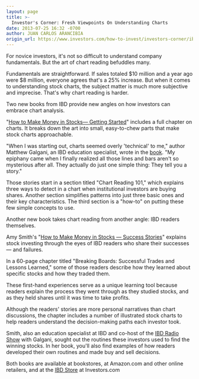 ```yaml
---
layout: page
title: >-
  Investor's Corner: Fresh Viewpoints On Understanding Charts
date: 2013-07-25 16:32 -0700
author: JUAN CARLOS ARANCIBIA
origin_url: https://www.investors.com/how-to-invest/investors-corner/ibd-books-on-studying-charts/
---
```


For novice investors, it's not so difficult to understand company fundamentals. But the art of chart reading befuddles many.

Fundamentals are straightforward. If sales totaled \$10 million and a year ago were \$8 million, everyone agrees that's a 25% increase. But when it comes to understanding stock charts, the subject matter is much more subjective and imprecise. That's why chart reading is harder.

Two new books from IBD provide new angles on how investors can embrace chart analysis.

"[How to Make Money in Stocks— Getting Started](https://www.investors.com/gettingstartedbook)" includes a full chapter on charts. It breaks down the art into small, easy-to-chew parts that make stock charts approachable.

"When I was starting out, charts seemed overly 'technical' to me," author Matthew Galgani, an IBD education specialist, wrote in the [book](https://www.investors.com/gettingstartedbook). "My epiphany came when I finally realized all those lines and bars aren't so mysterious after all. They actually do just one simple thing: They tell you a story."

Those stories start in a section titled "Chart Reading 101," which explains three ways to detect in a chart when institutional investors are buying shares. Another section simplifies patterns into just three basic ones and their key characteristics. The third section is a "how-to" on putting these few simple concepts to use.

Another new book takes chart reading from another angle: IBD readers themselves.

Amy Smith's "[How to Make Money in Stocks — Success Stories](https://www.investors.com/offer/splash.aspx?id=HTMMISSuccess)" explains stock investing through the eyes of IBD readers who share their successes — and failures.

In a 60-page chapter titled "Breaking Boards: Successful Trades and Lessons Learned," some of those readers describe how they learned about specific stocks and how they traded them.

These first-hand experiences serve as a unique learning tool because readers explain the process they went through as they studied stocks, and as they held shares until it was time to take profits.

Although the readers' stories are more personal narratives than chart discussions, the chapter includes a number of illustrated stock charts to help readers understand the decision-making paths each investor took.

Smith, also an education specialist at IBD and co-host of the [IBD Radio Show](https://www.investors.com/radioshow/?nav=IBDTVRadio) with Galgani, sought out the routines these investors used to find the winning stocks. In her book, you'll also find examples of how readers developed their own routines and made buy and sell decisions.

Both books are available at bookstores, at Amazon.com and other online retailers, and at the [IBD Store](https://www.investors.com/store/) at Investors.com
